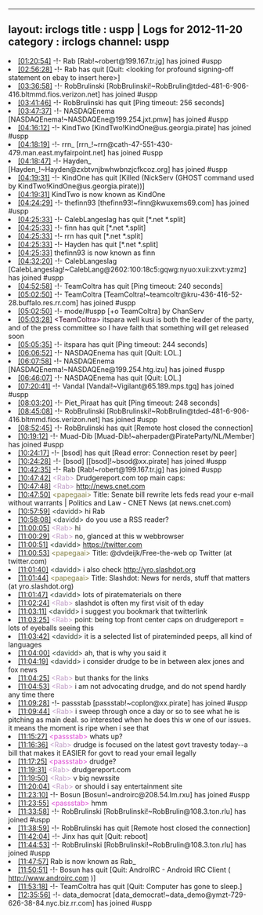 
---
layout: irclogs
title : uspp | Logs for 2012-11-20
category : irclogs
channel: uspp
---
<li class="logitem"><a href="#01:20:54" name="01:20:54" class="time">[01:20:54]</a> -!- <span class="join">Rab</span> [Rab!~robert@199.167.tr.jg] has joined #uspp </li>
<li class="logitem"><a href="#02:56:28" name="02:56:28" class="time">[02:56:28]</a> -!- <span class="quit">Rab</span> has quit [Quit: &lt;looking for profound signing-off statement on ebay to insert here&gt;] </li>
<li class="logitem"><a href="#03:36:58" name="03:36:58" class="time">[03:36:58]</a> -!- <span class="join">RobBrulinski</span> [RobBrulinski!~RobBrulin@tded-481-6-906-416.bltmmd.fios.verizon.net] has joined #uspp </li>
<li class="logitem"><a href="#03:41:46" name="03:41:46" class="time">[03:41:46]</a> -!- <span class="quit">RobBrulinski</span> has quit [Ping timeout: 256 seconds] </li>
<li class="logitem"><a href="#03:47:37" name="03:47:37" class="time">[03:47:37]</a> -!- <span class="join">NASDAQEnema</span> [NASDAQEnema!~NASDAQEne@199.254.jxt.pmw] has joined #uspp </li>
<li class="logitem"><a href="#04:16:12" name="04:16:12" class="time">[04:16:12]</a> -!- <span class="join">KindTwo</span> [KindTwo!KindOne@us.georgia.pirate] has joined #uspp </li>
<li class="logitem"><a href="#04:18:19" name="04:18:19" class="time">[04:18:19]</a> -!- <span class="join">rrn_</span> [rrn_!~rrn@cath-47-551-430-479.man.east.myfairpoint.net] has joined #uspp </li>
<li class="logitem"><a href="#04:18:47" name="04:18:47" class="time">[04:18:47]</a> -!- <span class="join">Hayden_</span> [Hayden_!~Hayden@zxbtvnjbwhwbnzjcfkcoz.org] has joined #uspp </li>
<li class="logitem"><a href="#04:19:31" name="04:19:31" class="time">[04:19:31]</a> -!- <span class="quit">KindOne</span> has quit [Killed (NickServ (GHOST command used by KindTwo!KindOne@us.georgia.pirate))] </li>
<li class="logitem"><a href="#04:19:31" name="04:19:31" class="time">[04:19:31]</a> <span class="nick">KindTwo</span> is now known as <span class="nick">KindOne</span> </li>
<li class="logitem"><a href="#04:24:29" name="04:24:29" class="time">[04:24:29]</a> -!- <span class="join">thefinn93</span> [thefinn93!~finn@kwuxems69.com] has joined #uspp </li>
<li class="logitem"><a href="#04:25:33" name="04:25:33" class="time">[04:25:33]</a> -!- <span class="quit">CalebLangeslag</span> has quit [*.net *.split] </li>
<li class="logitem"><a href="#04:25:33" name="04:25:33" class="time">[04:25:33]</a> -!- <span class="quit">finn</span> has quit [*.net *.split] </li>
<li class="logitem"><a href="#04:25:33" name="04:25:33" class="time">[04:25:33]</a> -!- <span class="quit">rrn</span> has quit [*.net *.split] </li>
<li class="logitem"><a href="#04:25:33" name="04:25:33" class="time">[04:25:33]</a> -!- <span class="quit">Hayden</span> has quit [*.net *.split] </li>
<li class="logitem"><a href="#04:25:33" name="04:25:33" class="time">[04:25:33]</a> <span class="nick">thefinn93</span> is now known as <span class="nick">finn</span> </li>
<li class="logitem"><a href="#04:32:20" name="04:32:20" class="time">[04:32:20]</a> -!- <span class="join">CalebLangeslag</span> [CalebLangeslag!~CalebLang@2602:100:18c5:gqwg:nyuo:xuii:zxvt:yzmz] has joined #uspp </li>
<li class="logitem"><a href="#04:52:58" name="04:52:58" class="time">[04:52:58]</a> -!- <span class="quit">TeamColtra</span> has quit [Ping timeout: 240 seconds] </li>
<li class="logitem"><a href="#05:02:50" name="05:02:50" class="time">[05:02:50]</a> -!- <span class="join">TeamColtra</span> [TeamColtra!~teamcoltr@kru-436-416-52-28.buffalo.res.rr.com] has joined #uspp </li>
<li class="logitem"><a href="#05:02:50" name="05:02:50" class="time">[05:02:50]</a> -!- mode/<span class="mode">#uspp</span> [+o TeamColtra] by ChanServ </li>
<li class="logitem"><a href="#05:03:28" name="05:03:28" class="time">[05:03:28]</a> <span class="person" style="color:#30001e">&lt;TeamColtra&gt;</span> itspara well kusi is both the leader of the party, and of the press committee so I have faith that something will get released soon </li>
<li class="logitem"><a href="#05:05:35" name="05:05:35" class="time">[05:05:35]</a> -!- <span class="quit">itspara</span> has quit [Ping timeout: 244 seconds] </li>
<li class="logitem"><a href="#06:06:52" name="06:06:52" class="time">[06:06:52]</a> -!- <span class="quit">NASDAQEnema</span> has quit [Quit: LOL.] </li>
<li class="logitem"><a href="#06:07:58" name="06:07:58" class="time">[06:07:58]</a> -!- <span class="join">NASDAQEnema</span> [NASDAQEnema!~NASDAQEne@199.254.htg.izu] has joined #uspp </li>
<li class="logitem"><a href="#06:46:07" name="06:46:07" class="time">[06:46:07]</a> -!- <span class="quit">NASDAQEnema</span> has quit [Quit: LOL.] </li>
<li class="logitem"><a href="#07:20:41" name="07:20:41" class="time">[07:20:41]</a> -!- <span class="join">Vandal</span> [Vandal!~Vigilant@65.189.mps.tgq] has joined #uspp </li>
<li class="logitem"><a href="#08:03:20" name="08:03:20" class="time">[08:03:20]</a> -!- <span class="quit">Piet_Piraat</span> has quit [Ping timeout: 248 seconds] </li>
<li class="logitem"><a href="#08:45:08" name="08:45:08" class="time">[08:45:08]</a> -!- <span class="join">RobBrulinski</span> [RobBrulinski!~RobBrulin@tded-481-6-906-416.bltmmd.fios.verizon.net] has joined #uspp </li>
<li class="logitem"><a href="#08:52:45" name="08:52:45" class="time">[08:52:45]</a> -!- <span class="quit">RobBrulinski</span> has quit [Remote host closed the connection] </li>
<li class="logitem"><a href="#10:19:12" name="10:19:12" class="time">[10:19:12]</a> -!- <span class="join">Muad-Dib</span> [Muad-Dib!~aherpader@PirateParty/NL/Member] has joined #uspp </li>
<li class="logitem"><a href="#10:24:17" name="10:24:17" class="time">[10:24:17]</a> -!- <span class="quit">[bsod]</span> has quit [Read error: Connection reset by peer] </li>
<li class="logitem"><a href="#10:24:28" name="10:24:28" class="time">[10:24:28]</a> -!- <span class="join">[bsod]</span> [[bsod]!~bsod@xx.pirate] has joined #uspp </li>
<li class="logitem"><a href="#10:42:35" name="10:42:35" class="time">[10:42:35]</a> -!- <span class="join">Rab</span> [Rab!~robert@199.167.tr.jg] has joined #uspp </li>
<li class="logitem"><a href="#10:47:42" name="10:47:42" class="time">[10:47:42]</a> <span class="person" style="color:#be9bc4">&lt;Rab&gt;</span> Drudgereport.com top main caps: </li>
<li class="logitem"><a href="#10:47:48" name="10:47:48" class="time">[10:47:48]</a> <span class="person" style="color:#be9bc4">&lt;Rab&gt;</span> <a href="http://news.cnet.com/8301-13578_3-57552225-38/senate-bill-rewrite-lets-feds-read-your-e-mail-without-warrants/?part=rss&amp;subj=news&amp;tag=title" target="_blank">http://news.cnet.com</a> </li>
<li class="logitem"><a href="#10:47:50" name="10:47:50" class="time">[10:47:50]</a> <span class="person" style="color:#817e41">&lt;papegaai&gt;</span> Title: Senate bill rewrite lets feds read your e-mail without warrants | Politics and Law - CNET News (at news.cnet.com) </li>
<li class="logitem"><a href="#10:57:59" name="10:57:59" class="time">[10:57:59]</a> <span class="person" style="color:#2d3f2f">&lt;davidd&gt;</span> hi Rab </li>
<li class="logitem"><a href="#10:58:08" name="10:58:08" class="time">[10:58:08]</a> <span class="person" style="color:#2d3f2f">&lt;davidd&gt;</span> do you use a RSS reader? </li>
<li class="logitem"><a href="#11:00:05" name="11:00:05" class="time">[11:00:05]</a> <span class="person" style="color:#be9bc4">&lt;Rab&gt;</span> hi </li>
<li class="logitem"><a href="#11:00:29" name="11:00:29" class="time">[11:00:29]</a> <span class="person" style="color:#be9bc4">&lt;Rab&gt;</span> no, glanced at this w webbrowser </li>
<li class="logitem"><a href="#11:00:51" name="11:00:51" class="time">[11:00:51]</a> <span class="person" style="color:#2d3f2f">&lt;davidd&gt;</span> <a href="https://twitter.com/dvdeijk/lists/free-the-web" target="_blank">https://twitter.com</a> </li>
<li class="logitem"><a href="#11:00:53" name="11:00:53" class="time">[11:00:53]</a> <span class="person" style="color:#817e41">&lt;papegaai&gt;</span> Title: @dvdeijk/Free-the-web op Twitter (at twitter.com) </li>
<li class="logitem"><a href="#11:01:40" name="11:01:40" class="time">[11:01:40]</a> <span class="person" style="color:#2d3f2f">&lt;davidd&gt;</span> i also check <a href="http://yro.slashdot.org" target="_blank">http://yro.slashdot.org</a> </li>
<li class="logitem"><a href="#11:01:44" name="11:01:44" class="time">[11:01:44]</a> <span class="person" style="color:#817e41">&lt;papegaai&gt;</span> Title: Slashdot: News for nerds, stuff that matters (at yro.slashdot.org) </li>
<li class="logitem"><a href="#11:01:47" name="11:01:47" class="time">[11:01:47]</a> <span class="person" style="color:#2d3f2f">&lt;davidd&gt;</span> lots of piratematerials on there </li>
<li class="logitem"><a href="#11:02:24" name="11:02:24" class="time">[11:02:24]</a> <span class="person" style="color:#be9bc4">&lt;Rab&gt;</span> slashdot is often my first visit of th eday </li>
<li class="logitem"><a href="#11:03:11" name="11:03:11" class="time">[11:03:11]</a> <span class="person" style="color:#2d3f2f">&lt;davidd&gt;</span> i suggest you bookmark that twitterlink </li>
<li class="logitem"><a href="#11:03:25" name="11:03:25" class="time">[11:03:25]</a> <span class="person" style="color:#be9bc4">&lt;Rab&gt;</span> point: being top front center caps on drudgereport = lots of eyeballs seeing this </li>
<li class="logitem"><a href="#11:03:42" name="11:03:42" class="time">[11:03:42]</a> <span class="person" style="color:#2d3f2f">&lt;davidd&gt;</span> it is a selected list of pirateminded peeps, all kind of languages </li>
<li class="logitem"><a href="#11:04:00" name="11:04:00" class="time">[11:04:00]</a> <span class="person" style="color:#2d3f2f">&lt;davidd&gt;</span> ah, that is why you said it </li>
<li class="logitem"><a href="#11:04:19" name="11:04:19" class="time">[11:04:19]</a> <span class="person" style="color:#2d3f2f">&lt;davidd&gt;</span> i consider drudge to be in between alex jones and fox news </li>
<li class="logitem"><a href="#11:04:25" name="11:04:25" class="time">[11:04:25]</a> <span class="person" style="color:#be9bc4">&lt;Rab&gt;</span> but thanks for the links </li>
<li class="logitem"><a href="#11:04:53" name="11:04:53" class="time">[11:04:53]</a> <span class="person" style="color:#be9bc4">&lt;Rab&gt;</span> i am not advocating drudge, and do not spend hardly any time there </li>
<li class="logitem"><a href="#11:09:28" name="11:09:28" class="time">[11:09:28]</a> -!- <span class="join">passstab</span> [passstab!~coplon@xx.pirate] has joined #uspp </li>
<li class="logitem"><a href="#11:09:44" name="11:09:44" class="time">[11:09:44]</a> <span class="person" style="color:#be9bc4">&lt;Rab&gt;</span> i sweep through once a day or so to see what he is pitching as main deal. so interested when he does this w one of our issues. it means the moment is ripe when i see that </li>
<li class="logitem"><a href="#11:15:27" name="11:15:27" class="time">[11:15:27]</a> <span class="person" style="color:#dc45d1">&lt;passstab&gt;</span> whats up? </li>
<li class="logitem"><a href="#11:16:36" name="11:16:36" class="time">[11:16:36]</a> <span class="person" style="color:#be9bc4">&lt;Rab&gt;</span> drudge is focused on the latest govt travesty today--a bill that makes it EASIER for govt to read your email legally </li>
<li class="logitem"><a href="#11:17:25" name="11:17:25" class="time">[11:17:25]</a> <span class="person" style="color:#dc45d1">&lt;passstab&gt;</span> drudge? </li>
<li class="logitem"><a href="#11:19:31" name="11:19:31" class="time">[11:19:31]</a> <span class="person" style="color:#be9bc4">&lt;Rab&gt;</span> drudgereport.com </li>
<li class="logitem"><a href="#11:19:50" name="11:19:50" class="time">[11:19:50]</a> <span class="person" style="color:#be9bc4">&lt;Rab&gt;</span> v big newssite </li>
<li class="logitem"><a href="#11:20:04" name="11:20:04" class="time">[11:20:04]</a> <span class="person" style="color:#be9bc4">&lt;Rab&gt;</span> or should i say entertainment site </li>
<li class="logitem"><a href="#11:23:10" name="11:23:10" class="time">[11:23:10]</a> -!- <span class="join">Bosun</span> [Bosun!~androirc@208.54.lm.rxu] has joined #uspp </li>
<li class="logitem"><a href="#11:23:55" name="11:23:55" class="time">[11:23:55]</a> <span class="person" style="color:#dc45d1">&lt;passstab&gt;</span> hmm </li>
<li class="logitem"><a href="#11:33:58" name="11:33:58" class="time">[11:33:58]</a> -!- <span class="join">RobBrulinski</span> [RobBrulinski!~RobBrulin@108.3.ton.rlu] has joined #uspp </li>
<li class="logitem"><a href="#11:38:59" name="11:38:59" class="time">[11:38:59]</a> -!- <span class="quit">RobBrulinski</span> has quit [Remote host closed the connection] </li>
<li class="logitem"><a href="#11:42:04" name="11:42:04" class="time">[11:42:04]</a> -!- <span class="quit">Jinx</span> has quit [Quit: reboot] </li>
<li class="logitem"><a href="#11:44:53" name="11:44:53" class="time">[11:44:53]</a> -!- <span class="join">RobBrulinski</span> [RobBrulinski!~RobBrulin@108.3.ton.rlu] has joined #uspp </li>
<li class="logitem"><a href="#11:47:57" name="11:47:57" class="time">[11:47:57]</a> <span class="nick">Rab</span> is now known as <span class="nick">Rab_</span> </li>
<li class="logitem"><a href="#11:50:51" name="11:50:51" class="time">[11:50:51]</a> -!- <span class="quit">Bosun</span> has quit [Quit: AndroIRC - Android IRC Client ( <a href="http://www.androirc.com" target="_blank">http://www.androirc.com</a> )] </li>
<li class="logitem"><a href="#11:53:18" name="11:53:18" class="time">[11:53:18]</a> -!- <span class="quit">TeamColtra</span> has quit [Quit: Computer has gone to sleep.] </li>
<li class="logitem"><a href="#12:35:56" name="12:35:56" class="time">[12:35:56]</a> -!- <span class="join">data_democrat</span> [data_democrat!~data_demo@ymzt-729-626-38-84.nyc.biz.rr.com] has joined #uspp </li>


